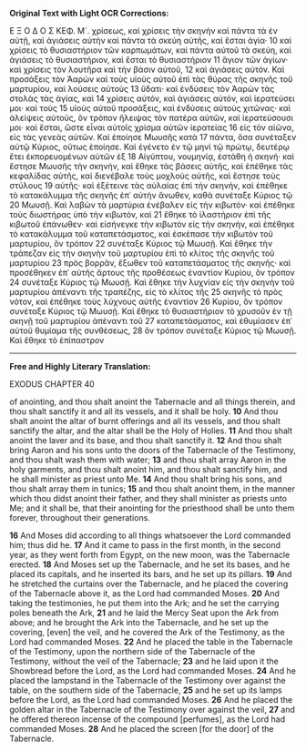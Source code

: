 **Original Text with Light OCR Corrections:**

Ε Ξ Ο Δ Ο Σ ΚΕΦ. Μ´.
χρίσεως, καὶ χρίσεις τὴν σκηνὴν καὶ πάντα τὰ ἐν αὐτῇ, καὶ ἀγιάσεις
αὐτὴν καὶ πάντα τὰ σκεύη αὐτῆς, καὶ ἔσται ἁγία·
10 καὶ χρίσεις τὸ θυσιαστήριον τῶν καρπωμάτων, καὶ πάντα αὐτοῦ τὰ
σκεύη, καὶ ἁγιάσεις τὸ θυσιαστήριον, καὶ ἔσται τὸ θυσιαστήριον
11 ἅγιον τῶν ἁγίων· καὶ χρίσεις τὸν λουτῆρα καὶ τὴν βάσιν αὐτοῦ,
12 καὶ ἁγιάσεις αὐτόν. Καὶ προσάξεις τὸν Ἀαρὼν καὶ τοὺς υἱοὺς
αὐτοῦ ἐπὶ τὰς θύρας τῆς σκηνῆς τοῦ μαρτυρίου, καὶ λούσεις αὐτοὺς
13 ὕδατι· καὶ ἐνδύσεις τὸν Ἀαρὼν τὰς στολὰς τὰς ἁγίας, καὶ
14 χρίσεις αὐτόν, καὶ ἁγιάσεις αὐτόν, καὶ ἱερατεύσει μοι· καὶ τοὺς
15 υἱοὺς αὐτοῦ προσάξεις, καὶ ἐνδύσεις αὐτοὺς χιτῶνας· καὶ ἀλείψεις
αὐτούς, ὃν τρόπον ἤλειψας τὸν πατέρα αὐτῶν, καὶ ἱερατεύσουσι μοι·
καὶ ἔσται, ὥστε εἶναι αὐτοῖς χρίσμα αὐτῶν ἱερατείας
16 εἰς τὸν αἰῶνα, εἰς τὰς γενεὰς αὐτῶν. Καὶ ἐποίησε Μωυσῆς κατὰ
17 πάντα, ὅσα συνέταξεν αὐτῷ Κύριος, οὕτως ἐποίησε. Καὶ ἐγένετο
ἐν τῷ μηνὶ τῷ πρώτῳ, δευτέρῳ ἔτει ἐκπορευομένων αὐτῶν ἐξ
18 Αἰγύπτου, νουμηνίᾳ, ἐστάθη ἡ σκηνή· καὶ ἔστησε Μωυσῆς τὴν
σκηνήν, καὶ ἔθηκε τὰς βάσεις αὐτῆς, καὶ ἐπέθηκε τὰς κεφαλίδας
αὐτῆς, καὶ διενέβαλε τοὺς μοχλοὺς αὐτῆς, καὶ ἔστησε τοὺς στύλους
19 αὐτῆς· καὶ ἐξέτεινε τὰς αὐλαίας ἐπὶ τὴν σκηνήν, καὶ ἐπέθηκε τὸ
κατακάλυμμα τῆς σκηνῆς ἐπ᾽ αὐτὴν ἄνωθεν, καθὰ συνέταξε Κύριος τῷ
20 Μωυσῇ. Καὶ λαβὼν τὰ μαρτύρια ἐνέβαλεν εἰς τὴν κιβωτόν· καὶ
ἐπέθηκε τοὺς διωστήρας ὑπὸ τὴν κιβωτόν, καὶ
21 ἔθηκε τὸ ἱλαστήριον ἐπὶ τῆς κιβωτοῦ ἐπάνωθεν· καὶ εἰσήνεγκε τὴν
κιβωτὸν εἰς τὴν σκηνήν, καὶ ἐπέθηκε τὸ κατακάλυμμα τοῦ καταπετάσματος,
καὶ ἐσκέπασε τὴν κιβωτὸν τοῦ μαρτυρίου, ὃν τρόπον
22 συνέταξε Κύριος τῷ Μωυσῇ. Καὶ ἔθηκε τὴν τράπεζαν εἰς τὴν
σκηνὴν τοῦ μαρτυρίου ἐπὶ τὸ κλίτος τῆς σκηνῆς τοῦ μαρτυρίου
23 πρὸς βορρᾶν, ἔξωθεν τοῦ καταπετάσματος τῆς σκηνῆς· καὶ προσέθηκεν
ἐπ᾽ αὐτῆς ἄρτους τῆς προθέσεως ἐναντίον Κυρίου, ὃν τρόπον
24 συνέταξε Κύριος τῷ Μωυσῇ. Καὶ ἔθηκε τὴν λυχνίαν εἰς τὴν
σκηνὴν τοῦ μαρτυρίου ἀπέναντι τῆς τραπέζης, εἰς τὸ κλίτος τῆς
25 σκηνῆς τὸ πρὸς νότον, καὶ ἐπέθηκε τοὺς λύχνους αὐτῆς ἐναντίον
26 Κυρίου, ὃν τρόπον συνέταξε Κύριος τῷ Μωυσῇ. Καὶ ἔθηκε τὸ
θυσιαστήριον τὸ χρυσοῦν ἐν τῇ σκηνῇ τοῦ μαρτυρίου ἀπέναντι τοῦ
27 καταπετάσματος, καὶ ἐθυμίασεν ἐπ᾽ αὐτοῦ θυμίαμα τῆς συνθέσεως,
28 ὃν τρόπον συνέταξε Κύριος τῷ Μωυσῇ. Καὶ ἔθηκε τὸ ἐπίπαστρον

---

**Free and Highly Literary Translation:**

EXODUS
CHAPTER 40

of anointing, and thou shalt anoint the Tabernacle and all things therein,
and thou shalt sanctify it and all its vessels, and it shall be holy.
**10** And thou shalt anoint the altar of burnt offerings and all its vessels,
and thou shalt sanctify the altar, and the altar shall be the Holy of Holies.
**11** And thou shalt anoint the laver and its base, and thou shalt sanctify it.
**12** And thou shalt bring Aaron and his sons unto the doors of the Tabernacle
of the Testimony, and thou shalt wash them with water;
**13** and thou shalt array Aaron in the holy garments, and thou shalt anoint him,
and thou shalt sanctify him, and he shall minister as priest unto Me.
**14** And thou shalt bring his sons, and thou shalt array them in tunics;
**15** and thou shalt anoint them, in the manner which thou didst anoint their father,
and they shall minister as priests unto Me; and it shall be, that their anointing
for the priesthood shall be unto them forever, throughout their generations.

**16** And Moses did according to all things whatsoever the Lord commanded him;
thus did he.
**17** And it came to pass in the first month, in the second year,
as they went forth from Egypt, on the new moon, was the Tabernacle erected.
**18** And Moses set up the Tabernacle, and he set its bases, and he placed its capitals,
and he inserted its bars, and he set up its pillars.
**19** And he stretched the curtains over the Tabernacle,
and he placed the covering of the Tabernacle above it,
as the Lord had commanded Moses.
**20** And taking the testimonies, he put them into the Ark;
and he set the carrying poles beneath the Ark,
**21** and he laid the Mercy Seat upon the Ark from above;
and he brought the Ark into the Tabernacle,
and he set up the covering, [even] the veil,
and he covered the Ark of the Testimony,
as the Lord had commanded Moses.
**22** And he placed the table in the Tabernacle of the Testimony,
upon the northern side of the Tabernacle of the Testimony,
without the veil of the Tabernacle;
**23** and he laid upon it the Showbread before the Lord,
as the Lord had commanded Moses.
**24** And he placed the lampstand in the Tabernacle of the Testimony
over against the table, on the southern side of the Tabernacle,
**25** and he set up its lamps before the Lord,
as the Lord had commanded Moses.
**26** And he placed the golden altar in the Tabernacle of the Testimony
over against the veil,
**27** and he offered thereon incense of the compound [perfumes],
as the Lord had commanded Moses.
**28** And he placed the screen [for the door] of the Tabernacle.